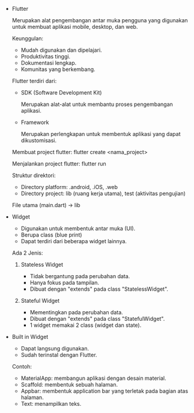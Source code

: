 - Flutter

  Merupakan alat pengembangan antar muka pengguna yang digunakan untuk membuat aplikasi mobile, desktop, dan web.

  Keunggulan:
  - Mudah digunakan dan dipelajari.
  - Produktivitas tinggi.
  - Dokumentasi lengkap.
  - Komunitas yang berkembang.

  Flutter terdiri dari:
  - SDK (Software Development Kit)

    Merupakan alat-alat untuk membantu proses pengembangan aplikasi.

  - Framework

    Merupakan perlengkapan untuk membentuk aplikasi yang dapat dikustomisasi.

  Membuat project flutter: flutter create <nama_project>
  
  Menjalankan project flutter: flutter run

  Struktur direktori:
  - Directory platform: .android, .iOS, .web
  - Directory project: lib (ruang kerja utama), test (aktivitas pengujian)

  File utama (main.dart) -> lib

- Widget
  - Digunakan untuk membentuk antar muka (UI).
  - Berupa class (blue print)
  - Dapat terdiri dari beberapa widget lainnya.

  Ada 2 Jenis:
  1. Stateless Widget
     - Tidak bergantung pada perubahan data.
     - Hanya fokus pada tampilan.
     - Dibuat dengan "extends" pada class "StatelessWidget".

  2. Stateful Widget
     - Mementingkan pada perubahan data.
     - Dibuat dengan "extends" pada class "StatefulWidget".
     - 1 widget memakai 2 class (widget dan state).

- Built in Widget
  - Dapat langsung digunakan.
  - Sudah terinstal dengan Flutter.

  Contoh:
  - MaterialApp: membangun aplikasi dengan desain material.
  - Scaffold: membentuk sebuah halaman.
  - Appbar: membentuk application bar yang terletak pada bagian atas halaman.
  - Text: menampilkan teks.